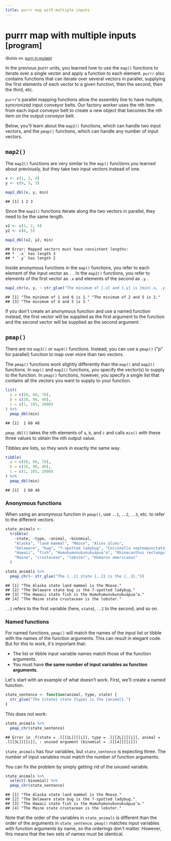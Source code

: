 ```yaml
---
title: purrr map with multiple inputs
---
```


<!-- Generated automatically from purrr-parallel.yml. Do not edit by hand -->

# purrr map with multiple inputs <small class='program'>[program]</small>
<small>(Builds on: [purrr in mutate](purrr-mutate.md))</small>


In the previous purrr units, you learned how to use the `map()` functions to iterate over a single vector and apply a function to each element. `purrr` also contains functions that can iterate over several vectors in parallel, supplying the first elements of each vector to a given function, then the second, then the third, etc.

`purrr`'s parallel mapping functions allow the assembly line to have multiple, syncronized input conveyor belts. Our factory worker uses the nth item from each input conveyor belt to create a new object that becomes the nth item on the output conveyor belt.

Below, you'll learn about the `map2()` functions, which can handle two input vectors, and the `pmap()` functions, which can handle any number of input vectors.

`map2()`
--------

The `map2()` functions are very similar to the `map()` functions you learned about previously, but they take two input vectors instead of one.

``` r
x <- c(1, 2, 4)
y <- c(6, 5, 3)

map2_dbl(x, y, min)
```

    ## [1] 1 2 3

Since the `map2()` functions iterate along the two vectors in parallel, they need to be the same length.

``` r
x2 <- c(1, 2, 4)
y2 <- c(6, 5)

map2_dbl(x2, y2, min)
```

    ## Error: Mapped vectors must have consistent lengths:
    ## * `.x` has length 3
    ## * `.y` has length 2

Inside anonymous functions in the `map()` functions, you refer to each element of the input vector as `.` . In the `map2()` functions, you refer to elements of the first vector as `.x` and elements of the second as `.y` .

``` r
map2_chr(x, y, ~ str_glue("The minimum of {.x} and {.y} is {min(.x, .y)}."))
```

    ## [1] "The minimum of 1 and 6 is 1." "The minimum of 2 and 5 is 2."
    ## [3] "The minimum of 4 and 3 is 3."

If you don't create an anonymous function and use a named function instead, the first vector will be supplied as the first argument to the function and the second vector will be supplied as the second argument.

`pmap()`
--------

There are no `map3()` or `map4()` functions. Instead, you can use a `pmap()` ("p" for parallel) function to map over more than two vectors.

The `pmap()` functions work slightly differently than the `map()` and `map2()` functions. In `map()` and `map2()` functions, you specify the vector(s) to supply to the function. In `pmap()` functions, however, you specify a single list that contains all the vectors you want to supply to your function.

``` r
list(
  a = c(50, 60, 70),
  b = c(10, 90, 40),
  c = c(1, 105, 2000)
) %>% 
  pmap_dbl(min)
```

    ## [1]  1 60 40

`pmap_dbl()` takes the nth elements of `a`, `b`, and `c` and calls `min()` with these three values to obtain the nth output value.

Tibbles are lists, so they work in exactly the same way.

``` r
tibble(
  a = c(50, 60, 70),
  b = c(10, 90, 40),
  c = c(1, 105, 2000)
) %>% 
  pmap_dbl(min)
```

    ## [1]  1 60 40

### Anonymous functions

When using an anonymous function in `pmap()`, use `..1`, `..2`, `..3`, etc. to refer to the different vectors.

``` r
state_animals <- 
  tribble(
    ~state, ~type, ~animal, ~binomial,
    "Alaska", "land mammal", "Moose", "Alces alces",
    "Delaware", "bug", "7-spotted ladybug", "Coccinella septempunctata",
    "Hawaii", "fish", "Humuhumunukunukuāpuaʻa", "Rhinecanthus rectangulus",
    "Maine", "crustacean", "lobster", "Homarus americanus" 
  )

state_animals %>% 
  pmap_chr(~ str_glue("The {..1} state {..2} is the {..3}."))
```

    ## [1] "The Alaska state land mammal is the Moose."          
    ## [2] "The Delaware state bug is the 7-spotted ladybug."    
    ## [3] "The Hawaii state fish is the Humuhumunukunukuāpuaʻa."
    ## [4] "The Maine state crustacean is the lobster."

`..1` refers to the first variable (here, `state`), `..2` to the second, and so on.

### Named functions

For named functions, `pmap()` will match the names of the input list or tibble with the names of the function arguments. This can result in elegant code. But for this to work, it's important that:

-   The list or tibble input variable names match those of the function arguments.
-   You must have **the same number of input variables as function arguments**.

Let's start with an example of what doesn't work. First, we'll create a named function.

``` r
state_sentence <- function(animal, type, state) {
  str_glue("The {state} state {type} is the {animal}.")
}
```

This does not work:

``` r
state_animals %>% 
  pmap_chr(state_sentence)
```

    ## Error in .f(state = .l[[1L]][[i]], type = .l[[2L]][[i]], animal = .l[[3L]][[i]], : unused argument (binomial = .l[[4]][[i]])

`state_animals` has four variables, but `state_sentence` is expecting three. The number of input variables must match the number of function arguments.

You can fix the problem by simply getting rid of the unused variable.

``` r
state_animals %>% 
  select(-binomial) %>% 
  pmap_chr(state_sentence)
```

    ## [1] "The Alaska state land mammal is the Moose."          
    ## [2] "The Delaware state bug is the 7-spotted ladybug."    
    ## [3] "The Hawaii state fish is the Humuhumunukunukuāpuaʻa."
    ## [4] "The Maine state crustacean is the lobster."

Note that the order of the variables in `state_animals` is different than the order of the arguments in `state_sentence`. `pmap()` matches input variables with function arguments by name, so the orderings don't matter. However, this means that the two sets of names must be identical.

